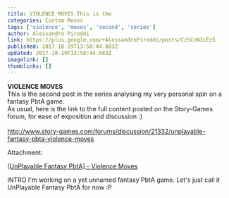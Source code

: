 ```yaml
---
title: VIOLENCE MOVES This is the
categories: Custom Moves
tags: ['violence', 'moves', 'second', 'series']
author: Alessandro Piroddi
link: https://plus.google.com/+AlessandroPiroddi/posts/Cz5CnN3iEz5
published: 2017-10-19T13:58:44.683Z
updated: 2017-10-19T13:58:44.683Z
imagelink: []
thumblinks: []
---
```


<b>VIOLENCE MOVES</b><br />This is the second post in the series analysing my very personal spin on a fantasy PbtA game.<br />As usual, here is the link to the full content posted on the Story-Games forum, for ease of exposition and discussion :)<br /><br /><a href="http://www.story-games.com/forums/discussion/21332/unplayable-fantasy-pbta-violence-moves" class="ot-anchor">http://www.story-games.com/forums/discussion/21332/unplayable-fantasy-pbta-violence-moves</a>


Attachment:

<a href='http://www.story-games.com/forums/discussion/21332/unplayable-fantasy-pbta-violence-moves'>[UnPlayable Fantasy PbtA] - Violence Moves</a>


INTRO I'm working on a yet unnamed fantasy PbtA game. Let's just call it UnPlayable Fantasy PbtA for now :P